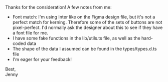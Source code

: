 Thanks for the consideration! A few notes from me:

  - Font match: I'm using Inter like on the Figma design file, but it's not a perfect match for kerning. Therefore some of the sets of buttons are not pixel-perfect. I'd normally ask the designer about this to see if they have a font file for me.
  - I have some fake functions in the lib/utils.ts file, as well as the hard-coded data
  - The shape of the data I assumed can be found in the types/types.d.ts file
  - I'm eager for your feedback!

Best,  
Jenny
